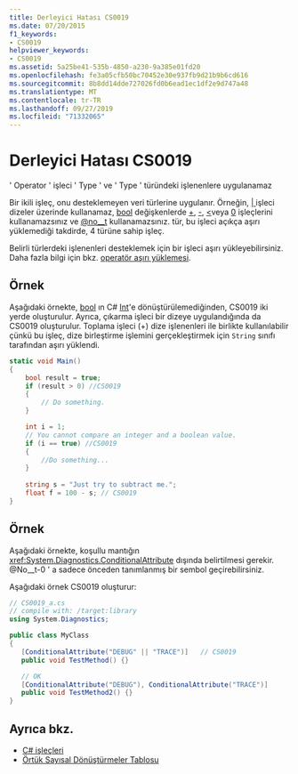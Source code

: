 ```yaml
---
title: Derleyici Hatası CS0019
ms.date: 07/20/2015
f1_keywords:
- CS0019
helpviewer_keywords:
- CS0019
ms.assetid: 5a25be41-535b-4850-a230-9a385e01fd20
ms.openlocfilehash: fe3a05cfb50bc70452e30e937fb9d21b9b6cd616
ms.sourcegitcommit: 8b8dd14dde727026fd0b6ead1ec1df2e9d747a48
ms.translationtype: MT
ms.contentlocale: tr-TR
ms.lasthandoff: 09/27/2019
ms.locfileid: "71332065"
---
```

# <a name="compiler-error-cs0019"></a>Derleyici Hatası CS0019

' Operator ' işleci ' Type ' ve ' Type ' türündeki işlenenlere uygulanamaz

 Bir ikili işleç, onu desteklemeyen veri türlerine uygulanır. Örneğin, [ &#124; ](../operators/boolean-logical-operators.md#conditional-logical-or-operator-) işleci dizeler üzerinde kullanamaz, [bool](../keywords/bool.md) değişkenlerde [+](../operators/addition-operator.md), [-](../operators/subtraction-operator.md), [\<](../operators/comparison-operators.md#less-than-operator-)veya [0](../operators/comparison-operators.md#greater-than-operator-) işleçlerini kullanamazsınız ve [@no__t](../operators/equality-operators.md#equality-operator-) kullanamazsınız. tür, bu işleci açıkça aşırı yüklemediği takdirde, 4 türüne sahip işleç.

 Belirli türlerdeki işlenenleri desteklemek için bir işleci aşırı yükleyebilirsiniz. Daha fazla bilgi için bkz. [operatör aşırı yüklemesi](../operators/operator-overloading.md).

## <a name="example"></a>Örnek

 Aşağıdaki örnekte, [bool](../keywords/bool.md) ın C# [Int](../builtin-types/integral-numeric-types.md)'e dönüştürülemediğinden, CS0019 iki yerde oluşturulur. Ayrıca, çıkarma işleci bir dizeye uygulandığında da CS0019 oluşturulur. Toplama işleci (+) dize işlenenleri ile birlikte kullanılabilir çünkü bu işleç, dize birleştirme işlemini gerçekleştirmek için `String` sınıfı tarafından aşırı yüklendi.

```csharp
static void Main()
{
    bool result = true;
    if (result > 0) //CS0019
    {
        // Do something.
    }

    int i = 1;
    // You cannot compare an integer and a boolean value.
    if (i == true) //CS0019
    {
        //Do something...
    }
    
    string s = "Just try to subtract me.";
    float f = 100 - s; // CS0019
}
```

## <a name="example"></a>Örnek

 Aşağıdaki örnekte, koşullu mantığın <xref:System.Diagnostics.ConditionalAttribute> dışında belirtilmesi gerekir. @No__t-0 ' a sadece önceden tanımlanmış bir sembol geçirebilirsiniz.

 Aşağıdaki örnek CS0019 oluşturur:

```csharp
// CS0019_a.cs
// compile with: /target:library
using System.Diagnostics;

public class MyClass
{
   [ConditionalAttribute("DEBUG" || "TRACE")]   // CS0019
   public void TestMethod() {}

   // OK
   [ConditionalAttribute("DEBUG"), ConditionalAttribute("TRACE")]
   public void TestMethod2() {}
}
```

## <a name="see-also"></a>Ayrıca bkz.

- [C# işleçleri](../operators/index.md)
- [Örtük Sayısal Dönüştürmeler Tablosu](../keywords/implicit-numeric-conversions-table.md)
